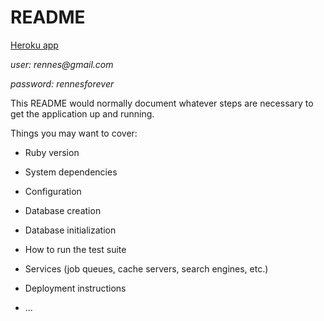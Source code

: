 # README


[Heroku app](https://secret-rennes-thp.herokuapp.com/)

_user: rennes@gmail.com_

_password: rennesforever_

This README would normally document whatever steps are necessary to get the
application up and running.

Things you may want to cover:

* Ruby version

* System dependencies

* Configuration

* Database creation

* Database initialization

* How to run the test suite

* Services (job queues, cache servers, search engines, etc.)

* Deployment instructions

* ...
